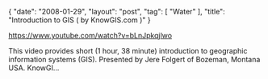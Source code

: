 {
   "date": "2008-01-29",
   "layout": "post",
   "tag": [
      "Water"
   ],
   "title": "Introduction to GIS ( by KnowGIS.com )"
}

https://www.youtube.com/watch?v=bLnJpkqjlwo  

This video provides short (1 hour, 38 minute) introduction to geographic information systems (GIS). Presented by Jere Folgert of Bozeman, Montana USA. KnowGI...